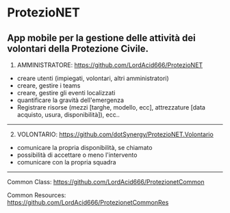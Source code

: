 # ProtezioNET

App mobile per la gestione delle attività dei volontari della Protezione Civile.
-------------------------------------
1) AMMINISTRATORE: https://github.com/LordAcid666/ProtezioNET

- creare utenti (impiegati, volontari, altri amministratori)
- creare, gestire i teams
- creare, gestire gli eventi localizzati
- quantificare la gravità dell'emergenza
- Registrare risorse (mezzi [targhe, modello, ecc], attrezzature [data acquisto, usura, disponibilità]), ecc..

-----

2) VOLONTARIO: https://github.com/dotSynergy/ProtezioNET.Volontario

- comunicare la propria disponibilità, se chiamato
- possibilità di accettare o meno l'intervento
- comunicare con la propria squadra

-----

Common Class: https://github.com/LordAcid666/ProtezionetCommon

Common Resources: https://github.com/LordAcid666/ProtezionetCommonRes

